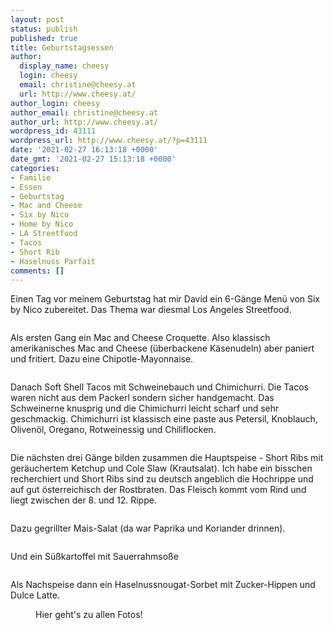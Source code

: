 ```yaml
---
layout: post
status: publish
published: true
title: Geburtstagsessen
author:
  display_name: cheesy
  login: cheesy
  email: christine@cheesy.at
  url: http://www.cheesy.at/
author_login: cheesy
author_email: christine@cheesy.at
author_url: http://www.cheesy.at/
wordpress_id: 43111
wordpress_url: http://www.cheesy.at/?p=43111
date: '2021-02-27 16:13:18 +0000'
date_gmt: '2021-02-27 15:13:18 +0000'
categories:
- Familie
- Essen
- Geburtstag
- Mac and Cheese
- Six by Nico
- Home by Nico
- LA Streetfood
- Tacos
- Short Rib
- Haselnuss Parfait
comments: []
---
```

<!-- wp:paragraph -->
Einen Tag vor meinem Geburtstag hat mir David ein 6-Gänge Menü von Six by Nico zubereitet. Das Thema war diesmal Los Angeles Streetfood.
<!-- /wp:paragraph -->
<!-- wp:image {"id":43094} -->
<figure class="wp-block-image"><img src="{% link /wp-content/uploads/Home-by-Nico-001.jpg %}" alt="" class="wp-image-43094"></figure>
<!-- /wp:image -->
<!-- wp:paragraph -->
Als ersten Gang ein Mac and Cheese Croquette. Also klassisch amerikanisches Mac and Cheese (überbackene Käsenudeln) aber paniert und fritiert. Dazu eine Chipotle-Mayonnaise.
<!-- /wp:paragraph -->
<!-- wp:image {"id":43099} -->
<figure class="wp-block-image"><img src="{% link /wp-content/uploads/Home-by-Nico-006.jpg %}" alt="" class="wp-image-43099"></figure>
<!-- /wp:image -->
<!-- wp:paragraph -->
Danach Soft Shell Tacos mit Schweinebauch und Chimichurri. Die Tacos waren nicht aus dem Packerl sondern sicher handgemacht. Das Schweinerne knusprig und die Chimichurri leicht scharf und sehr geschmackig. Chimichurri ist klassisch eine paste aus Petersil, Knoblauch, Olivenöl, Oregano, Rotweinessig und Chiliflocken.
<!-- /wp:paragraph -->
<!-- wp:image {"id":43100} -->
<figure class="wp-block-image"><img src="{% link /wp-content/uploads/Home-by-Nico-007.jpg %}" alt="" class="wp-image-43100"></figure>
<!-- /wp:image -->
<!-- wp:paragraph -->
Die nächsten drei Gänge bilden zusammen die Hauptspeise - Short Ribs mit geräuchertem Ketchup und Cole Slaw (Krautsalat). Ich habe ein bisschen recherchiert und Short Ribs sind zu deutsch angeblich die Hochrippe und auf gut österreichisch der Rostbraten. Das Fleisch kommt vom Rind und liegt zwischen der 8. und 12. Rippe.
<!-- /wp:paragraph -->
<!-- wp:image {"id":43101} -->
<figure class="wp-block-image"><img src="{% link /wp-content/uploads/Home-by-Nico-008.jpg %}" alt="" class="wp-image-43101"></figure>
<!-- /wp:image -->
<!-- wp:paragraph -->
Dazu gegrillter Mais-Salat (da war Paprika und Koriander drinnen).
<!-- /wp:paragraph -->
<!-- wp:image {"id":43102} -->
<figure class="wp-block-image"><img src="{% link /wp-content/uploads/Home-by-Nico-009.jpg %}" alt="" class="wp-image-43102"></figure>
<!-- /wp:image -->
<!-- wp:paragraph -->
Und ein Süßkartoffel mit Sauerrahmsoße
<!-- /wp:paragraph -->
<!-- wp:image {"id":43103} -->
<figure class="wp-block-image"><img src="{% link /wp-content/uploads/Home-by-Nico-010.jpg %}" alt="" class="wp-image-43103"></figure>
<!-- /wp:image -->
<!-- wp:paragraph -->
Als Nachspeise dann ein Haselnussnougat-Sorbet mit Zucker-Hippen und Dulce Latte.
<!-- /wp:paragraph -->
<!-- wp:image {"id":43104,"linkDestination":"custom"} -->
<figure class="wp-block-image"><a href="http://www.cheesy.at/fotos/events/2021-2/home-by-nico-geburtstagsessen/"><img src="{% link /wp-content/uploads/Home-by-Nico-011.jpg %}" alt="" class="wp-image-43104"></a><br>
<figcaption>Hier geht's zu allen Fotos!</figcaption>
</figure>
<!-- /wp:image -->

